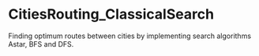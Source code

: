 # CitiesRouting_ClassicalSearch
Finding optimum routes between cities by implementing search algorithms Astar, BFS and DFS. 
